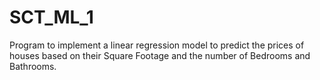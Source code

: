 # SCT_ML_1
Program to implement a linear regression model to predict the prices of houses based on their Square Footage and the number of Bedrooms and Bathrooms.
